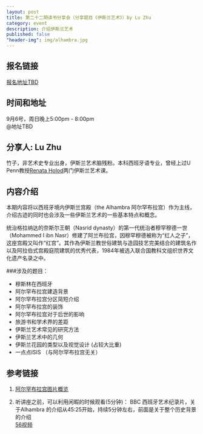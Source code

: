 ```yaml
---
layout: post
title: 第二十二期读书分享会（分享题目《伊斯兰艺术》）by Lu Zhu
category: event
description: 介绍伊斯兰艺术 
published: false 
"header-img": img/alhambra.jpg
---
```


## 报名链接
[报名地址TBD]()

## 时间和地址
9月6号，周日晚上5:00pm - 8:00pm  
@地址TBD

## 分享人: Lu Zhu
竹子，非艺术史专业出身，伊斯兰艺术脑残粉。本科西班牙语专业，曾经上过U Penn教授[Renata Holod](https://www.sas.upenn.edu/arthistory/people/profile/renata-holod)两门伊斯兰艺术课。

## 内容介绍
本期内容将以西班牙境内伊斯兰宫殿（the Alhambra 阿尔罕布拉宫）作为主线，介绍古迹的同时也会涉及一些伊斯兰艺术的一些基本特点和概念。

统治格拉纳达的奈斯尔王朝（Nasrid dynasty）的第一代统治者穆罕穆德一世（Mohammed I ibn Nasr）修建了阿兰布拉宫，因穆罕穆德被称为“红人之子”，这座宫殿又叫作“红宫”。其作為伊斯兰教世俗建筑与造园技艺完美结合的建筑名作以及阿拉伯式宫殿庭院建筑的优秀代表，1984年被选入联合国教科文组织世界文化遗产名录之中。

###涉及的题目： 
*  穆斯林在西班牙  
*  阿尔罕布拉宫建造背景  
*  阿尔罕布拉宫分区简短介绍  
*  阿尔罕布拉宫的装饰  
*  阿尔罕布拉宫对于后世的影响  
*  旅游书和学术界的差距  
*  伊斯兰艺术常见的研究方法  
*  伊斯兰艺术中的几何  
*  伊斯兰花园的类型以及视觉设计 (占较大比重)  
*  一点点ISIS （与阿尔罕布拉宫无关）  

## 参考链接

1. [阿尔罕布拉宫图片概览](https://www.flickr.com/photos/retrorocketrick/sets/72157611310573746/)

2. 听讲座之前，可以利用闲暇的时候观看(5分钟)：
BBC 西班牙艺术纪录片，关于Alhambra 的介绍从45:25开始，持续5分钟左右，前面是关于整个历史背景的介绍  
[56视频](http://www.56.com/u11/v_NTkxMzMxODQ.html)

